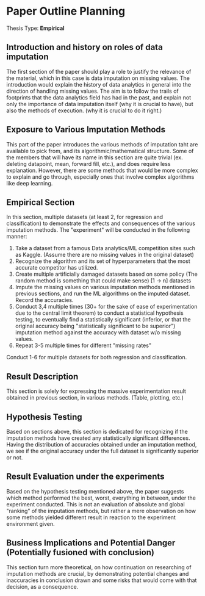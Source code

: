 # Paper Outline Planning
Thesis Type: **Empirical**

## Introduction and history on roles of data imputation
The first section of the paper should play a role to justify the relevance of the material, which in this case is data imputation on missing values.
The introduction would explain the history of data analytics in general into the direction of handling missing values. The aim is to follow the trails of footprints that the data analytics field has had in the past, and explain not only the importance of data imputation itself (why it is crucial to have), but also the methods of execution. (why it is crucial to do it right.)



## Exposure to Various Imputation Methods
This part of the paper introduces the various methods of imputation taht are available to pick from, and its algorithmic/mathematical structure. Some of the members that will have its name in this section are quite trivial (ex. deleting datapoint, mean, forward fill, etc.), and does require less explanation. However, there are some methods that would be more complex to explain and go through, especially ones that involve complex algorithms like deep learning.


## Empirical Section
In this section, multiple datasets (at least 2, for regression and classification) to demonstrate the effects and consequences of the various imputation methods. The "experiment" will be conducted in the following manner:

1. Take a dataset from a famous Data analytics/ML competition sites such as Kaggle.
    (Assume there are no missing values in the original dataset)
2. Recognize the algorithm and its set of hyperparameters that the most accurate competitor has utilized.
3. Create multiple artificially damaged datasets based on some policy (The random method is something that could make sense) [1 -> n] datasets
4. Impute the missing values on various imputation methods mentioned in previous sections, and run the ML algorithms on the imputed dataset. Record the accuracies.
5. Conduct 3,4 multiple times (30+ for the sake of ease of experimentation due to the central limit theorem) to conduct a statistical hypothesis testing, to eventually find a statistically significant (inferior, or that the original accuracy being "statistically significant to be superior") imputation method against the accuracy with dataset w/o missing values.
6. Repeat 3-5 multiple times for different "missing rates"

Conduct 1-6 for multiple datasets for both regression and classification.


## Result Description
This section is solely for expressing the massive experimentation result obtained in previous section, in various methods. (Table, plotting, etc.)

## Hypothesis Testing
Based on sections above, this section is dedicated for recognizing if the imputation methods have created any statistically significant differences.
Having the distribution of accuracies obtained under an imputation method, we see if the original accuracy under the full dataset is significantly superior or not.

## Result Evaluation under the experiments
Based on the hypothesis testing mentioned above, the paper suggests which method performed the best, worst, everything in between, under the experiment conducted. This is not an evaluation of absolute and global "ranking" of the imputation methods, but rather a mere observation on how some methods yielded different result in reaction to the experiment environment given.

## Business Implications and Potential Danger (Potentially fusioned with conclusion)
This section turn more theoretical, on how continuation on researching of imputation methods are crucial, by demonstrating potential changes and inaccuracies in conclusion drawn and some risks that would come with that decision, as a consequence.
